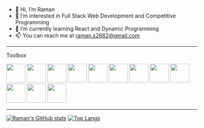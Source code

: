 - 👋 Hi, I’m Raman
- 👀 I’m interested in Full Stack Web Development and Competitive Programming
- 🌱 I’m currently learning React and Dynamic Programming
- 📫 You can reach me at raman.s2662@gmail.com

---

Toolbox

<img src='https://cdn.worldvectorlogo.com/logos/logo-javascript.svg' width="50" height="50" display="inline">
<img src='https://cdn.worldvectorlogo.com/logos/css-3.svg' width="50" height="50" display="inline">
<img src='https://cdn.worldvectorlogo.com/logos/html-1.svg' width="50" height="50" display="inline">
<img src='https://cdn.worldvectorlogo.com/logos/c.svg' width="50" height="50" display="inline">
<img src='https://cdn.worldvectorlogo.com/logos/java-4.svg' width="50" height="50" display="inline">
<img src='https://cdn.worldvectorlogo.com/logos/python-4.svg' width="50" height="50" display="inline">
<img src='https://cdn.worldvectorlogo.com/logos/linux-tux.svg' width="50" height="50" display="inline">
<img src='https://cdn.worldvectorlogo.com/logos/vim.svg' width="50" height="50" display="inline">
<img src='https://cdn.worldvectorlogo.com/logos/git.svg' width="50" height="50" display="inline">
<img src='https://cdn.worldvectorlogo.com/logos/react-2.svg' width="50" height="50" display="inline">
<img src='https://cdn.worldvectorlogo.com/logos/nodejs.svg' width="50" height="50" display="inline">
<img src='https://cdn.worldvectorlogo.com/logos/mongodb-icon-1.svg' width="50" height="50" display="inline">

---

[![Raman's GitHub stats](https://github-readme-stats.vercel.app/api?username=Ramanjs&theme=tokyonight&show_icons=true)](https://github.com/anuraghazra/github-readme-stats)
[![Top Langs](https://github-readme-stats.vercel.app/api/top-langs/?username=Ramanjs&theme=tokyonight&show_icons=true)](https://github.com/anuraghazra/github-readme-stats)

<!---
Ramanjs/Ramanjs is a ✨ special ✨ repository because its `README.md` (this file) appears on your GitHub profile.
You can click the Preview link to take a look at your changes.
--->
